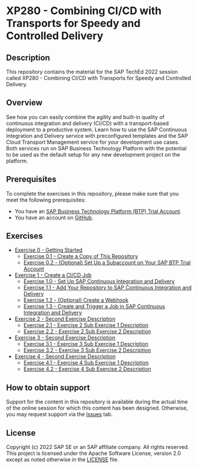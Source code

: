 # XP280 - Combining CI/CD with Transports for Speedy and Controlled Delivery

## Description

This repository contains the material for the SAP TechEd 2022 session called XP280 - Combining CI/CD
with Transports for Speedy and Controlled Delivery.

## Overview

See how you can easily combine the agility and built-in quality of continuous integration and
delivery (CI/CD) with a transport-based deployment to a productive system. Learn how to use the SAP
Continuous Integration and Delivery service with preconfigured templates and the SAP Cloud Transport
Management service for your development use cases. Both services run on SAP Business Technology
Platform with the potential to be used as the default setup for any new development project on the
platform.

## Prerequisites

To complete the exercises in this repository, please make sure that you meet the following prerequisites:

* You have an [SAP Business Technology Platform (BTP) Trial Account](https://developers.sap.com/tutorials/hcp-create-trial-account.html).
* You have an account on [GitHub](https://github.com/signup).

## Exercises

- [Exercise 0 - Getting Started](exercises/ex0#exercise-0---getting-started)
    - [Exercise 0.1 - Create a Copy of This Repository](exercises/ex0#exercise-00---create-a-copy-of-this-repository)
    - [Exercise 0.2 - (Optional) Set Up a Subaccount on Your SAP BTP Trial Account](exercises/ex0#exercise-01---optional-set-up-a-subaccount-on-your-sap-btp-trial-account)
- [Exercise 1 - Create a CI/CD Job](exercises/ex1#exercise-1---create-a-cicd-job)
    - [Exercise 1.0 - Set Up SAP Continuous Integration and Delivery](exercises/ex1#exercise-10---set-up-sap-continuous-integration-and-delivery)
    - [Exercise 1.1 - Add Your Repository to SAP Continuous Integration and Delivery](exercises/ex1#exercise-11-add-your-repository-to-sap-continuous-integration-and-delivery)
    - [Exercise 1.2 - (Optional) Create a Webhook](exercises/ex1#exercise-12-optional-create-a-webhook)
    - [Exercise 1.3 - Create and Trigger a Job in SAP Continuous Integration and Delivery](exercises/ex1#exercise-13-create-and-trigger-a-job-in-sap-continuous-integration-and-delivery)
- [Exercise 2 - Second Exercise Description](exercises/ex2/)
    - [Exercise 2.1 - Exercise 2 Sub Exercise 1 Description](exercises/ex2#exercise-21-sub-exercise-1-description)
    - [Exercise 2.2 - Exercise 2 Sub Exercise 2 Description](exercises/ex2#exercise-22-sub-exercise-2-description)
- [Exercise 3 - Second Exercise Description](exercises/ex3/)
    - [Exercise 3.1 - Exercise 3 Sub Exercise 1 Description](exercises/ex3#exercise-31-sub-exercise-1-description)
    - [Exercise 3.2 - Exercise 3 Sub Exercise 2 Description](exercises/ex3#exercise-32-sub-exercise-2-description)
- [Exercise 4 - Second Exercise Description](exercises/ex4/)
    - [Exercise 4.1 - Exercise 4 Sub Exercise 1 Description](exercises/ex4#exercise-41-sub-exercise-1-description)
    - [Exercise 4.2 - Exercise 4 Sub Exercise 2 Description](exercises/ex4#exercise-42-sub-exercise-2-description)

## How to obtain support

Support for the content in this repository is available during the actual time of the online session for which this content has been designed. Otherwise, you may request support via the [Issues](../../issues) tab.

## License
Copyright (c) 2022 SAP SE or an SAP affiliate company. All rights reserved. This project is licensed under the Apache Software License, version 2.0 except as noted otherwise in the [LICENSE](LICENSES/Apache-2.0.txt) file.
